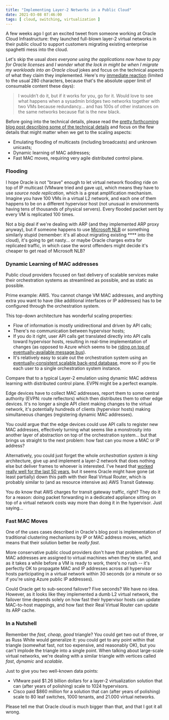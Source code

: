 ```yaml
---
title: "Implementing Layer-2 Networks in a Public Cloud"
date: 2021-03-08 07:46:00
tags: [ cloud, switching, virtualization ]
---
```

A few weeks ago I got an excited tweet from someone working at Oracle Cloud Infrastructure: they launched full-blown layer-2 virtual networks in their public cloud to support customers migrating existing enterprise spaghetti mess into the cloud.

Let's skip the usual *does everyone using the applications now have to pay for Oracle licenses* and *I wonder what the lock in might be when I migrate my workloads into an Oracle cloud* jokes and focus on the technical aspects of what they claim they implemented. Here's my [immediate reaction](https://twitter.com/ioshints/status/1359542608620646405) (limited to the usual 280 characters, because that's the absolute upper limit of consumable content these days):
<!--more-->
> I wouldn’t do it, but if it works for you, go for it. Would love to see what happens when a sysadmin bridges two networks together with two VMs because redundancy... and has 100s of other instances on the same networks because flat is the new black.

Before going into the technical details, please read the [pretty forthcoming blog post describing some of the technical details](https://blogs.oracle.com/cloud-infrastructure/first-principles-l2-network-virtualization-for-lift-and-shift) and focus on the few details that might matter when we get to the scaling aspects:

* Emulating flooding of multicasts (including broadcasts) and unknown unicasts;
* Dynamic learning of MAC addresses;
* Fast MAC moves, requiring very agile distributed control plane.

### Flooding

I hope Oracle is not "brave" enough to let virtual network flooding ride on top of IP multicast (VMware tried and gave up), which means they have to use *source node replication*, which is a great amplification mechanism. Imagine you have 100 VMs in a virtual L2 network, and each one of them happens to be on a different hypervisor host (not unusual in environments having tens of thousands of physical servers). Every flooded packet sent by every VM is replicated 100 times. 

Not a big deal if we're dealing with ARP (and they implemented ARP proxy anyway), but if someone happens to use [Microsoft NLB](https://blog.ipspace.net/2012/02/microsoft-network-load-balancing-behind.html) or something similarly stupid (remember: it's all about migrating existing \*\*\*\* into the cloud), it's going to get nasty... or maybe Oracle charges extra for replicated traffic, in which case the worst offenders might decide it's cheaper to get read of Microsoft NLB?

### Dynamic Learning of MAC addresses

Public cloud providers focused on fast delivery of scalable services make their orchestration systems as streamlined as possible, and as static as possible.

Prime example: AWS. You cannot change VM MAC addresses, and anything extra you want to have (like additional interfaces or IP addresses) has to be configured through the orchestration system.

This top-down architecture has wonderful scaling properties: 

* Flow of information is mostly unidirectional and driven by API calls;
* There's no communication between hypervisor hosts;
* If you do it right, user API calls get translated directly into API calls toward hypervisor hosts, resulting in real-time implementation of changes (as opposed to Azure which seems to be [riding on top of eventually-available message bus](https://blog.ipspace.net/2019/06/how-microsoft-azure-orchestration.html)).
* It's relatively easy to scale out the orchestration system using an [eventually-consistent scalable back-end database](https://blog.ipspace.net/2021/02/state-consistency-distributed-controllers.html), more so if you tie each user to a single orchestration system instance.

Compare that to a typical Layer-2 emulation using dynamic MAC address learning with distributed control plane. EVPN might be a perfect example. 

Edge devices have to collect MAC addresses, report them to some central authority (EVPN: route reflectors) which then distributes them to other edge devices. It's no longer a single API client making changes to the virtual network, it's potentially hundreds of clients (hypervisor hosts) making simultaneous changes (registering dynamic MAC addresses).

You could argue that the edge devices could use API calls to register new MAC addresses, effectively turning what seems like a monstrosity into another layer of abstraction on top of the orchestration system... but that brings us straight to the next problem: how fast can you move a MAC or IP address?

Alternatively, you could just forget the whole *orchestration system is king* architecture, give up and implement a layer-2 network that does nothing else but deliver frames to whoever is interested. I've heard that [worked really well for the last 50 years](https://blog.ipspace.net/2012/05/layer-2-network-is-single-failure.html), but it seems Oracle might have gone (at least partially) down this path with their Real Virtual Router, which is probably similar to (and as resource intensive as) AWS Transit Gateway. 

You do know that AWS charges for transit gateway traffic, right? They do it for a reason: doing packet forwarding in a dedicated appliance sitting on top of a virtual network costs way more than doing it in the hypervisor. Just saying...

### Fast MAC Moves

One of the uses cases described in Oracle's blog post is implementation of traditional clustering mechanisms by IP or MAC address moves, which means that their solution better be *really fast*.

More conservative public cloud providers don't have that problem. IP and MAC addresses are assigned to virtual machines when they're started, and as it takes a while before a VM is ready to work, there's no rush -- it's perfectly OK to propagate MAC and IP addresses across all hypervisor hosts participating in a virtual network within 30 seconds (or a minute or so if you're using Azure public IP addresses). 

Could Oracle get to sub-second failover? Five seconds? We have no idea. However, as it looks like they implemented a dumb L2 virtual network, the failover time depends solely on how fast their hypervisor hosts can update MAC-to-host mappings, and how fast their Real Virtual Router can update its ARP cache.

### In a Nutshell

Remember the *fast, cheap, good* triangle? You could get two out of three, or as Russ White would generalize it: you could get to any point within that triangle (somewhat fast, not too expensive, and reasonably OK), but you can't implode the triangle into a single point. When talking about large-scale virtual networks, we're dealing with a similar triangle with vertices called *fast*, *dynamic* and *scalable*.

Just to give you two well-known data points: 

* VMware paid $1.26 billion dollars for a layer-2 virtualization solution that can (after years of polishing) scale to 1024 hypervisors.
* Cisco paid $860 million for a solution that can (after years of polishing) scale to 80 leaf switches, 1000 tenants, and 21.000 virtual networks.

Please tell me that Oracle cloud is much bigger than that, and that I got it all wrong.